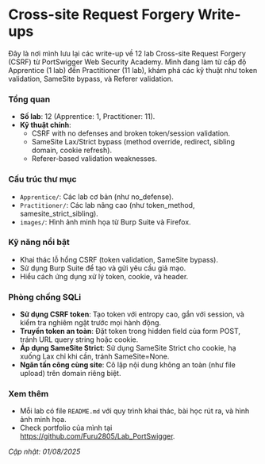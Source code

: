 # Cross-site Request Forgery Write-ups

Đây là nơi mình lưu lại các write-up về 12 lab Cross-site Request Forgery (CSRF) từ PortSwigger Web Security Academy. Mình đang làm từ cấp độ Apprentice (1 lab) đến Practitioner (11 lab), khám phá các kỹ thuật như token validation, SameSite bypass, và Referer validation.

### Tổng quan
- **Số lab**: 12 (Apprentice: 1, Practitioner: 11).
- **Kỹ thuật chính**:
  - CSRF with no defenses and broken token/session validation.
  - SameSite Lax/Strict bypass (method override, redirect, sibling domain, cookie refresh).
  - Referer-based validation weaknesses.

### Cấu trúc thư mục
- `Apprentice/`: Các lab cơ bản (như no_defense).
- `Practitioner/`: Các lab nâng cao (như token_method, samesite_strict_sibling).
- `images/`: Hình ảnh minh họa từ Burp Suite và Firefox.

### Kỹ năng nổi bật
- Khai thác lỗ hổng CSRF (token validation, SameSite bypass).
- Sử dụng Burp Suite để tạo và gửi yêu cầu giả mạo.
- Hiểu cách ứng dụng xử lý token, cookie, và header.

### Phòng chống SQLi
- **Sử dụng CSRF token**: Tạo token với entropy cao, gắn với session, và kiểm tra nghiêm ngặt trước mọi hành động.
- **Truyền token an toàn**: Đặt token trong hidden field của form POST, tránh URL query string hoặc cookie.
- **Áp dụng SameSite Strict**: Sử dụng SameSite Strict cho cookie, hạ xuống Lax chỉ khi cần, tránh SameSite=None.
- **Ngăn tấn công cùng site**: Cô lập nội dung không an toàn (như file upload) trên domain riêng biệt.

### Xem thêm
- Mỗi lab có file `README.md` với quy trình khai thác, bài học rút ra, và hình ảnh minh họa.
- Check portfolio của mình tại https://github.com/Furu2805/Lab_PortSwigger.

*Cập nhật: 01/08/2025*